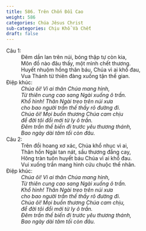 ```yaml
---
title: 586. Trên Chốn Đồi Cao
weight: 586
categories: Chúa Jêsus Christ
sub-categories: Chịu Khổ Và Chết
draft: false
---
```

<dl><dt>Câu 1:</dt><dd data-verse="1">Ðêm dần lan trên núi, bóng thập tự còn kia, <br/>Môn đồ nào đâu thấy, một mình chết thương. <br/>Huyết nhuộm hồng thân báu, Chúa vì ai khổ đau, <br/>Vua Thánh từ thiên đàng xuống tận thế gian. </dd><dt>Điệp khúc:</dt><dd data-chorus="1"><em>Chúa ôi! Vì ai thân Chúa mang hình, <br/>Từ thiên cung cao sang Ngài xuống ô trần. <br/>Khổ hình! Thân Ngài treo trên núi xưa <br/>cho bao người trần thế thấy rõ đường đi. <br/>Chúa ôi! Mọi buồn thương Chúa cam chịu <br/>để đời tôi đổi mới từ ly ô trần. <br/>Ðêm trần thế biến đi trước yêu thương thánh, <br/>Bao ngày dài tăm tối còn đâu. </em></dd><dt>Câu 2:</dt><dd data-verse="2">Trên đồi hoang xơ xác, Chúa khổ nhục vì ai, <br/>Thân hồn Ngài tan nát, sầu thương đắng cay, <br/>Hông tràn tuôn huyết báu Chúa vì ai khổ đau. <br/>Vui xuống trần mang hình cứu chuộc thế nhân. </dd><dt>Điệp khúc:</dt><dd data-chorus="1"><em>Chúa ôi! Vì ai thân Chúa mang hình, <br/>Từ thiên cung cao sang Ngài xuống ô trần. <br/>Khổ hình! Thân Ngài treo trên núi xưa <br/>cho bao người trần thế thấy rõ đường đi. <br/>Chúa ôi! Mọi buồn thương Chúa cam chịu, <br/>để đời tôi đổi mới từ ly ô trần. <br/>Ðêm trần thế biến đi trước yêu thương thánh, <br/>Bao ngày dài tăm tối còn đâu. </em></dd></dl>